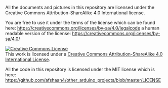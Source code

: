 All the documents and pictures in this repository are licensed under the Creative Commons Attribution-ShareAlike 4.0 International
license.

You are free to use it under the terms of the license which can be found here: https://creativecommons.org/licenses/by-sa/4.0/legalcode
a human readable version of the license: https://creativecommons.org/licenses/by-sa/4.0/

<a rel="license" href="http://creativecommons.org/licenses/by-sa/4.0/"><img alt="Creative Commons License" style="border-width:0" src="https://i.creativecommons.org/l/by-sa/4.0/88x31.png" /></a><br />This work is licensed under a <a rel="license" href="http://creativecommons.org/licenses/by-sa/4.0/">Creative Commons Attribution-ShareAlike 4.0 International License</a>.

All the code in this repository is licensed under the MIT license which is here: https://github.com/afshaan4/other_arduino_projects/blob/master/LICENSE

